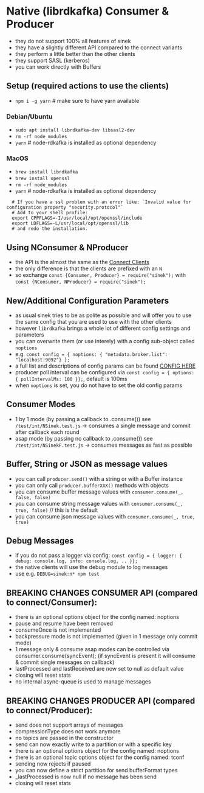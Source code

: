 # Native (librdkafka) Consumer & Producer

- they do not support 100% all features of sinek
- they have a slightly different API compared to the connect variants
- they perform a little better than the other clients
- they support SASL (kerberos)
- you can work directly with Buffers

## Setup (required actions to use the clients)

- `npm i -g yarn` # make sure to have yarn available

### Debian/Ubuntu
- `sudo apt install librdkafka-dev libsasl2-dev`
- `rm -rf node_modules`
- `yarn` # node-rdkafka is installed as optional dependency

### MacOS
- `brew install librdkafka`
- `brew install openssl`
- `rm -rf node_modules`
- `yarn` # node-rdkafka is installed as optional dependency

```shell
  # If you have a ssl problem with an error like: `Invalid value for configuration property "security.protocol"`
  # Add to your shell profile:
  export CPPFLAGS=-I/usr/local/opt/openssl/include
  export LDFLAGS=-L/usr/local/opt/openssl/lib
  # and redo the installation.
```

## Using NConsumer & NProducer

- the API is the almost the same as the [Connect Clients](../connect)
- the only difference is that the clients are prefixed with an `N`
- so exchange `const {Consumer, Producer} = require("sinek");` with `const {NConsumer, NProducer} = require("sinek");`

## New/Additional Configuration Parameters

- as usual sinek tries to be as polite as possible and will offer you to use the same
config that you are used to use with the other clients
- however `librdkafka` brings a whole lot of different config settings and parameters
- you can overwrite them (or use interely) with a config sub-object called `noptions`
- e.g. `const config = { noptions: { "metadata.broker.list": "localhost:9092"} };`
- a full list and descriptions of config params can be found [CONFIG HERE](https://github.com/edenhill/librdkafka/blob/0.9.5.x/CONFIGURATION.md)
- producer poll interval can be configured via `const config = { options: { pollIntervalMs: 100 }};`, default is 100ms
- when `noptions` is set, you do not have to set the old config params

## Consumer Modes
- 1 by 1 mode (by passing a callback to .consume()) see `/test/int/NSinek.test.js` -> consumes a single message and commit after callback each round
- asap mode (by passing no callback to .consume()) see `/test/int/NSinekF.test.js` -> consumes messages as fast as possible

## Buffer, String or JSON as message values
- you can call `producer.send()` with a string or with a Buffer instance
- you can only call `producer.bufferXXX()` methods with objects
- you can consume buffer message values with `consumer.consume(_, false, false)`
- you can consume string message values with `consumer.consume(_, true, false)` // this is the default
- you can consume json message values with `consumer.consume(_, true, true)`

## Debug Messages
- if you do not pass a logger via config: `const config = { logger: { debug: console.log, info: console.log, .. }};`
- the native clients will use the debug module to log messages
- use e.g. `DEBUG=sinek:n* npm test`

## BREAKING CHANGES CONSUMER API (compared to connect/Consumer):
- there is an optional options object for the config named: noptions
- pause and resume have been removed
- consumeOnce is not implemented
- backpressure mode is not implemented (given in 1 message only commit mode)
- 1 message only & consume asap modes can be controlled via consumer.consume(syncEvent);
(if syncEvent is present it will consume & commit single messages on callback)
- lastProcessed and lastReceived are now set to null as default value
- closing will reset stats
- no internal async-queue is used to manage messages

## BREAKING CHANGES PRODUCER API (compared to connect/Producer):
- send does not support arrays of messages
- compressionType does not work anymore
- no topics are passed in the constructor
- send can now exactly write to a partition or with a specific key
- there is an optional options object for the config named: noptions
- there is an optional topic options object for the config named: tconf
- sending now rejects if paused
- you can now define a strict partition for send bufferFormat types
- _lastProcessed is now null if no message has been send
- closing will reset stats
